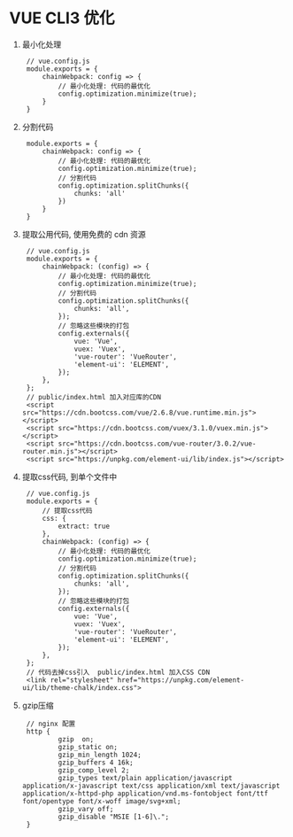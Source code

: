 # VUE CLI3 优化

1. 最小化处理

        // vue.config.js
        module.exports = {
            chainWebpack: config => {
                // 最小化处理: 代码的最优化
                config.optimization.minimize(true);
            }
        }

2. 分割代码

        module.exports = {
            chainWebpack: config => {
                // 最小化处理: 代码的最优化
                config.optimization.minimize(true);
                // 分割代码
                config.optimization.splitChunks({
                    chunks: 'all'
                })
            }
        }

3. 提取公用代码, 使用免费的 cdn 资源

        // vue.config.js
        module.exports = {
            chainWebpack: (config) => {
                // 最小化处理: 代码的最优化
                config.optimization.minimize(true);
                // 分割代码
                config.optimization.splitChunks({
                    chunks: 'all',
                });
                // 忽略这些模块的打包
                config.externals({
                    vue: 'Vue',
                    vuex: 'Vuex',
                    'vue-router': 'VueRouter',
                    'element-ui': 'ELEMENT',
                });
            },
        };
        // public/index.html 加入对应库的CDN
        <script src="https://cdn.bootcss.com/vue/2.6.8/vue.runtime.min.js"></script>
        <script src="https://cdn.bootcss.com/vuex/3.1.0/vuex.min.js"></script>
        <script src="https://cdn.bootcss.com/vue-router/3.0.2/vue-router.min.js"></script>
        <script src="https://unpkg.com/element-ui/lib/index.js"></script>

4. 提取css代码, 到单个文件中

        // vue.config.js
        module.exports = {
            // 提取css代码
            css: {
                extract: true
            },
            chainWebpack: (config) => {
                // 最小化处理: 代码的最优化
                config.optimization.minimize(true);
                // 分割代码
                config.optimization.splitChunks({
                    chunks: 'all',
                });
                // 忽略这些模块的打包
                config.externals({
                    vue: 'Vue',
                    vuex: 'Vuex',
                    'vue-router': 'VueRouter',
                    'element-ui': 'ELEMENT',
                });
            },
        };
        // 代码去掉css引入  public/index.html 加入CSS CDN
        <link rel="stylesheet" href="https://unpkg.com/element-ui/lib/theme-chalk/index.css">

5. gzip压缩


        // nginx 配置
        http {
                gzip  on;
                gzip_static on;
                gzip_min_length 1024;
                gzip_buffers 4 16k;
                gzip_comp_level 2;
                gzip_types text/plain application/javascript application/x-javascript text/css application/xml text/javascript application/x-httpd-php application/vnd.ms-fontobject font/ttf font/opentype font/x-woff image/svg+xml;
                gzip_vary off;
                gzip_disable "MSIE [1-6]\.";
        }

